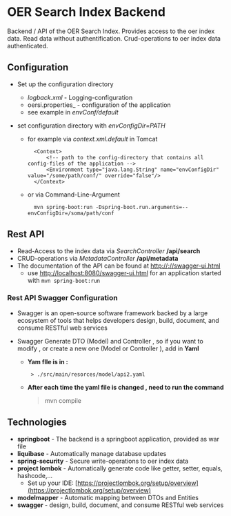 # OER Search Index Backend

Backend / API of the OER Search Index. Provides access to the oer index data. Read data without authentification. Crud-operations to oer index data authenticated.

## Configuration

* Set up the configuration directory
    * _logback.xml_ - Logging-configuration
    * oersi.properties_ - configuration of the application
    * see example in _envConf/default_

* set configuration directory with _envConfigDir=PATH_
    * for example via _context.xml.default_ in Tomcat
            
            <Context>
            	<!-- path to the config-directory that contains all config-files of the application -->
            	<Environment type="java.lang.String" name="envConfigDir" value="/some/path/conf/" override="false"/>
            </Context>

    * or via Command-Line-Argument
    
            mvn spring-boot:run -Dspring-boot.run.arguments=--envConfigDir=/soma/path/conf

## Rest API

* Read-Access to the index data via _SearchController_ **/api/search**
* CRUD-operations via _MetadataController_ **/api/metadata**
* The documentation of the API can be found at [http://<your-host>:<your-port>/<your-app-root>/swagger-ui.html](http://<your-host>:<your-port>/<your-app-root>/swagger-ui.html)
    * use [http://localhost:8080/swagger-ui.html](http://localhost:8080/swagger-ui.html) for an application started with ``mvn spring-boot:run``

### Rest API Swagger Configuration

* Swagger is an open-source software framework backed by a large ecosystem of tools that helps developers design, build, document, and consume RESTful web services

* Swagger Generate DTO (Model) and Controller , so if you want to modify , or create a new one (Model or Controller ), add in **Yaml**  
 
    *  **Yam fIle is in :**
            
            > ./src/main/resorces/model/api2.yaml

    *  **After each time the yaml file is changed , need to run the command**
          
          > mvn compile
          

## Technologies

* **springboot** - The backend is a springboot application, provided as war file
* **liquibase** - Automatically manage database updates
* **spring-security** - Secure write-operations to oer index data
* **project lombok** - Automatically generate code like getter, setter, equals, hashcode,...
     * Set up your IDE: [https://projectlombok.org/setup/overview](https://projectlombok.org/setup/overview)
* **modelmapper** - Automatic mapping between DTOs and Entities
* **swagger** -  design, build, document, and consume RESTful web services
                                    